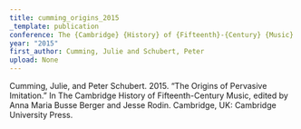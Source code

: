 ```yaml
---
title: cumming_origins_2015
_template: publication
conference: The {Cambridge} {History} of {Fifteenth}-{Century} {Music}
year: "2015"
first_author: Cumming, Julie and Schubert, Peter
upload: None
---
```

Cumming, Julie, and Peter Schubert. 2015. “The Origins of Pervasive Imitation.” In The Cambridge History of Fifteenth-Century Music, edited by Anna Maria Busse Berger and Jesse Rodin. Cambridge, UK: Cambridge University Press.